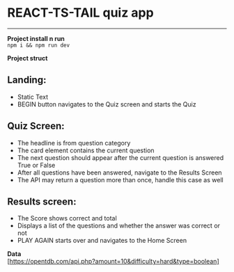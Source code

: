 # **REACT-TS-TAIL quiz app**  
---  

**Project install n run**  
`npm i && npm run dev`

**Project struct**

## Landing:  
- Static Text  
- BEGIN button navigates to the Quiz screen and starts the Quiz  
## Quiz Screen:  
- The headline is from question category  
- The card element contains the current question  
- The next question should appear after the current question is answered True or False  
- After all questions have been answered, navigate to the Results Screen  
- The API may return a question more than once, handle this case as well  
## Results screen:  
- The Score shows correct and total  
- Displays a list of the questions and whether the answer was correct or not  
- PLAY AGAIN starts over and navigates to the Home Screen  

**Data**  
[https://opentdb.com/api.php?amount=10&difficulty=hard&type=boolean]
